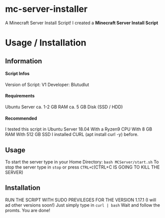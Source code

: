 # mc-server-installer
A Minecraft Server Install Script!
I created a **Minecraft Server Install Script**
# Usage / Installation
## Information
#### Script Infos
Version of Script: V1
Developer: Blutudlut
#### Requirements
Ubuntu Server
ca. 1-2 GB RAM
ca. 5 GB Disk (SSD / HDD)
#### Recommended
I tested this script in Ubuntu Server 18.04
With a Ryzen9 CPU
With 8 GB RAM
With 512 GB SSD
I installed CURL (apt install curl -y) before.
## Usage
To start the server type in your Home Directory: `bash MCServer/start.sh`
To stop the server type in `stop` or press `CTRL+C`(CTRL+C IS GOING TO KILL THE SERVER)
## Installation
RUN THE SCRIPT WITH SUDO PREVILEGES
FOR THE VERSION 1.17.1 (I will ad other versions soon!)
Just simply type in `curl | bash`
Wait and follow the promts.
You are done!

